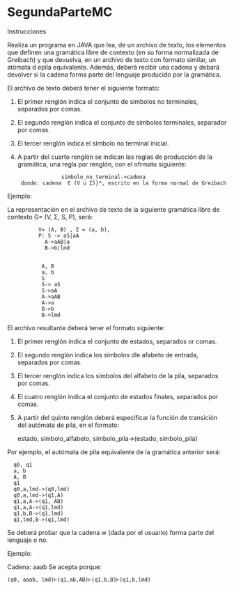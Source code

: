 # SegundaParteMC

Instrucciones

Realiza un programa en JAVA que lea, de un archivo de texto, los elementos que definen una gramática libre de contexto (en su forma normalizada de Greibach) y que devuelva, en un archivo de texto con formato similar, un atómata d epila equivalente. Además, deberá recibir una cadena y debará devolver si la cadena forma parte del lenguaje producido por la gramática.

El archivo de texto deberá tener el siguiente formato: 

1. El primer renglón indica el conjunto de símbolos no terminales, separados por comas. 
2. El segundo renglón indica el conjunto de símbolos terminales, separador por comas. 
3. El tercer renglón indica el símbolo no terminal inicial. 
4. A partir del cuarto renglón se indican las reglas de producción de la gramática, una regla por renglón, con el ofrmato siguiente: 

                     símbolo_no_terminal->cadena 
        donde: cadena  ∈ (V ∪ Σ)}*, escrito en la forma normal de Greibach
 
 
 Ejemplo: 
 
 La representación en el archivo de texto de la siguiente gramática libre de contexto 
 G= (V, Σ, S, P), será: 
  
 
              V= (A, B) , Σ = (a, b), 
              P: S -> aS|aA
                A->aAB|a
                B->b|lmd 
                
                
               A, B
               a, b
               S
               S-> aS
               S->aA
               A->aAB
               A->a
               B->b
               B->lmd

El archivo resultante deberá tener el formato siguiente: 

1. El primer renglón indica el conjunto de estados, separados or comas. 
2. El segundo renglón indica los símbolos dle afabeto de entrada, separados por comas. 
3. El tercer renglón indica los símbolos del alfabeto de la pila, separados por comas. 
4. El cuatro renglón indica el conjunto de estados finales, separados por comas. 
5. A partir del quinto renglón deberá especificar la función de transición del autómata de pila, en el formato: 
      
      estado, símbolo_alfabeto, símbolo_pila->(estado, símbolo_pila) 
      
Por ejemplo, el autómata de pila equivalente de la gramática anterior será: 

      q0, q1
      a, b
      A, B
      q1
      q0,a,lmd->(q0,lmd)
      q0,a,lmd->(q1,A)
      q1,a,A->(q1, AB)
      q1,a,A->(q1,lmd)
      q1,b,B->(q1,lmd)
      q1,lmd,B->(q1,lmd)
      
Se deberá probar que la cadena w (dada por el usuario) forma parte del lenguaje o no. 

Ejemplo: 

Cadena: aaab 
Se acepta porque:
  
    (q0, aaab, lmd)⊢(q1,ab,AB)⊢(q1,b,B)⊢(q1,b,lmd)

      

